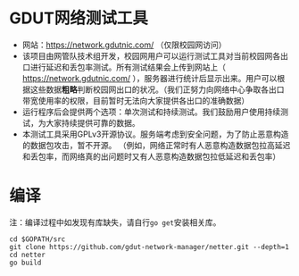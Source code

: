 # GDUT网络测试工具

- 网站：https://network.gdutnic.com/ （仅限校园网访问）  
- 该项目由网管队技术组开发，校园网用户可以运行测试工具对当前校园网各出口进行延迟和丢包率测试。所有测试结果会上传到网站上（ https://network.gdutnic.com/ ），服务器进行统计后显示出来。用户可以根据这些数据**粗略**判断校园网出口的状况。（我们正努力向网络中心争取各出口带宽使用率的权限，目前暂时无法向大家提供各出口的准确数据）  
- 运行程序后会提供两个选项：单次测试和持续测试。我们鼓励用户使用持续测试，为大家持续提供可靠的数据。  
- 本测试工具采用GPLv3开源协议。服务端考虑到安全问题，为了防止恶意构造的数据包攻击，暂不开源。 （例如，网络正常时有人恶意构造数据包拉高延迟和丢包率，而网络真的出问题时又有人恶意构造数据包拉低延迟和丢包率） 

# 编译

注：编译过程中如发现有库缺失，请自行`go get`安装相关库。

```shell
cd $GOPATH/src
git clone https://github.com/gdut-network-manager/netter.git --depth=1
cd netter
go build
```
